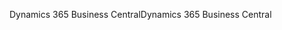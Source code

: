 <span data-ttu-id="a5e03-101">Dynamics 365 Business Central</span><span class="sxs-lookup"><span data-stu-id="a5e03-101">Dynamics 365 Business Central</span></span>

